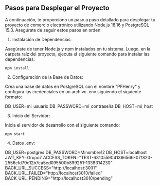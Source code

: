## Pasos para Desplegar el Proyecto

A continuación, te proporciono un paso a paso detallado para desplegar tu proyecto de comercio electrónico utilizando Node.js 18.16 y PostgreSQL 15.3. Asegúrate de seguir estos pasos en orden:

1. Instalación de Dependencias:

Asegúrate de tener Node.js y npm instalados en tu sistema. Luego, en la carpeta raíz del proyecto, ejecuta el siguiente comando para instalar las dependencias:

`npm install` 

2. Configuración de la Base de Datos:

Crea una base de datos en PostgreSQL con el nombre "PFHenry" y configura las credenciales en un archivo .env siguiendo el siguiente formato:

DB_USER=mi_usuario DB_PASSWORD=mi_contraseña DB_HOST=mi_host 

3. Inicio del Servidor:

Inicia el servidor de desarrollo con el siguiente comando:

`npm start` 

4. Datos .env:

DB_USER=postgres
DB_PASSWORD=Minombre12
DB_HOST=localhost
JWT_KEY=Grupo7
ACCESS_TOKEN="TEST-6310559041386566-071820-2556cfd79c12b7ca5ed095500b899251-1338314230"
BACK_URL_SUCCESS="http://localhost:3001"
BACK_URL_FAILED="http://localhost3010/failed"
BACK_URL_PENDING="http://localhost3010/pending"
